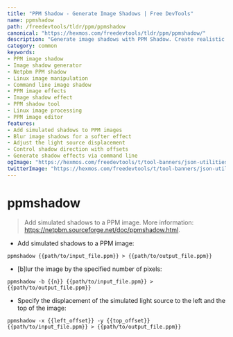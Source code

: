 ```yaml
---
title: "PPM Shadow - Generate Image Shadows | Free DevTools"
name: ppmshadow
path: /freedevtools/tldr/ppm/ppmshadow
canonical: "https://hexmos.com/freedevtools/tldr/ppm/ppmshadow/"
description: "Generate image shadows with PPM Shadow. Create realistic shadow effects for your images using command-line options. Free online tool, no registration required."
category: common
keywords:
- PPM image shadow
- Image shadow generator
- Netpbm PPM shadow
- Linux image manipulation
- Command line image shadow
- PPM image effects
- Image shadow effect
- PPM shadow tool
- Linux image processing
- PPM image editor
features:
- Add simulated shadows to PPM images
- Blur image shadows for a softer effect
- Adjust the light source displacement
- Control shadow direction with offsets
- Generate shadow effects via command line
ogImage: "https://hexmos.com/freedevtools/t/tool-banners/json-utilities-banner.png"
twitterImage: "https://hexmos.com/freedevtools/t/tool-banners/json-utilities-banner.png"
---
```


# ppmshadow

> Add simulated shadows to a PPM image.
> More information: <https://netpbm.sourceforge.net/doc/ppmshadow.html>.

- Add simulated shadows to a PPM image:

`ppmshadow {{path/to/input_file.ppm}} > {{path/to/output_file.ppm}}`

- [b]lur the image by the specified number of pixels:

`ppmshadow -b {{n}} {{path/to/input_file.ppm}} > {{path/to/output_file.ppm}}`

- Specify the displacement of the simulated light source to the left and the top of the image:

`ppmshadow -x {{left_offset}} -y {{top_offset}} {{path/to/input_file.ppm}} > {{path/to/output_file.ppm}}`

